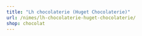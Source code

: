 ```yaml
---
title: "Lh chocolaterie (Huget Chocolaterie)"
url: /nimes/lh-chocolaterie-huget-chocolaterie/
shop: chocolat
---
```

